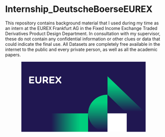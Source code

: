 # Internship_DeutscheBoerseEUREX
This repository contains background material that I used during my time as an intern at the EUREX Frankfurt AG in the Fixed Income Exchange Traded Derivatives Product Design Department. In consultation with my supervisor, these do not contain any confidential information or other clues or data that could indicate the final use. All Datasets are completely free available in the internet to the public and every private person, as well as all the academic papers.

<p align="center">
  <img src="https://github.com/RobertHennings/Internship_DeutscheBoerseEUREX/blob/main/Illustrations/EUREX_Logo.jpg" 
       width="400"/>
</p>
